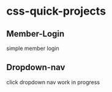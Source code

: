 # css-quick-projects

## Member-Login
simple member login

## Dropdown-nav
click dropdown nav work in progress

